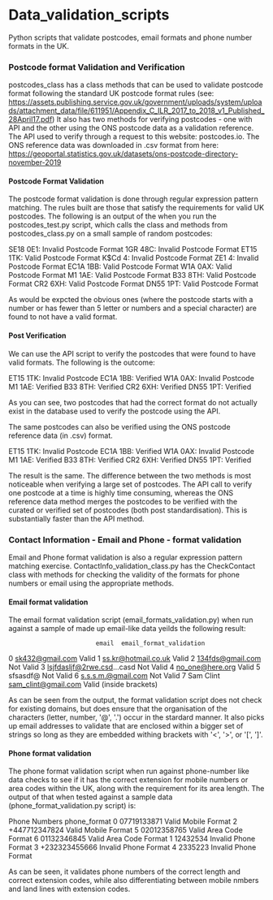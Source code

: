 # Data_validation_scripts
Python scripts that validate postcodes, email formats and phone number formats in the UK. 

### Postcode format Validation and Verification 

postcodes_class has a class methods that can be used to validate postcode format following the standard UK postcode format rules (see: https://assets.publishing.service.gov.uk/government/uploads/system/uploads/attachment_data/file/611951/Appendix_C_ILR_2017_to_2018_v1_Published_28April17.pdf)
It also has two methods for verifying postcodes - one with API and the other using the ONS postcode data as a validation reference. 
The API used to verify through a request to this website: postcodes.io.
The ONS reference data was downloaded in .csv format from here: https://geoportal.statistics.gov.uk/datasets/ons-postcode-directory-november-2019

#### Postcode Format Validation

The postcode format validation is done through regular expression pattern matching. The rules built are those that satisfy the requirements for valid UK postcodes. 
The following is an output of the when you run the postcodes_test.py script, which calls the class and methods from postcodes_class.py on a small sample of random postcodes:

SE18 0E1:  Invalid Postcode Format
1GR 48C:  Invalid Postcode Format
ET15 1TK:  Valid Postcode Format
K$Cd 4:  Invalid Postcode Format
ZE1 4:  Invalid Postcode Format
EC1A 1BB:  Valid Postcode Format
W1A 0AX:  Valid Postcode Format
M1 1AE:  Valid Postcode Format
B33 8TH:  Valid Postcode Format
CR2 6XH:  Valid Postcode Format
DN55 1PT:  Valid Postcode Format

As would be expcted the obvious ones (where the postcode starts with a number or has fewer than 5 letter or numbers and a special character) are found to not have a valid format. 

#### Post Verification 

We can use the API script to verify the postcodes that were found to have valid formats. The following is the outcome: 

ET15 1TK:  Invalid Postcode
EC1A 1BB:  Verified
W1A 0AX:  Invalid Postcode
M1 1AE:  Verified
B33 8TH:  Verified
CR2 6XH:  Verified
DN55 1PT:  Verified

As you can see, two postcodes that had the correct format do not actually exist in the database used to verify the postcode using the API. 

The same postcodes can also be verified using the ONS postcode reference data (in .csv) format. 

ET15 1TK:  Invalid Postcode
EC1A 1BB:  Verified
W1A 0AX:  Invalid Postcode
M1 1AE:  Verified
B33 8TH:  Verified
CR2 6XH:  Verified
DN55 1PT:  Verified

The result is the same. The difference between the two methods is most noticeable when verifying a large set of postcodes. The API call to verify one postcode at a time is highly time consuming, whereas the ONS reference data method merges the postcodes to be verified with the curated or verified set of postcodes (both post standardisation). This is substantially faster than the API method. 

### Contact Information - Email and Phone - format validation 

Email and Phone format validation is also a regular expression pattern matching exercise. ContactInfo_validation_class.py has the CheckContact class with methods for checking the validity of the formats for phone numbers or email using the appropriate methods. 

#### Email format validation 

The email format validation script (email_formats_validation.py) when run against a sample of made up email-like data yeilds the following result: 

                            email  email_format_validation
0                  sk432@gmail.com                    Valid
1              ss.kr@hotmail.co.uk                    Valid
2                 134fds@gmail.com                Not Valid
3       lsjfdasljf@2rwe.csd...casd                Not Valid
4                  no_one@here.org                    Valid
5                         sfsasdf@                Not Valid
6               s.s.s.m.@gmail.com                Not Valid
7  Sam Clint <sam_clint@gmail.com>  Valid (inside brackets)

As can be seen from the output, the format validation script does not check for existing domains, but does ensure that the organisation of the characters (letter, number, '@', '.') occur in the stardard manner. It also picks up email addresses to validate that are enclosed within a bigger set of strings so long as they are embedded withing brackets with '<', '>', or '[', ']'. 

#### Phone format validation 

The phone format validation script when run against phone-number like data checks to see if it has the correct extension for mobile numbers or area codes within the UK, along with the requirement for its area length. The output of that when tested against a sample data (phone_format_validation.py script) is: 

   Phone Numbers            phone_format
0    07719133871     Valid Mobile Format
2  +447712347824     Valid Mobile Format
5    02012358765  Valid Area Code Format
6    01132346845  Valid Area Code Format
1       12432534    Invalid Phone Format
3  +232323455666    Invalid Phone Format
4        2335223    Invalid Phone Format

As can be seen, it validates phone numbers of the correct length and correct extension codes, while also differentiating between mobile nmbers and land lines with extension codes. 

